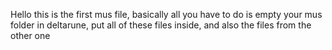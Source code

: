 Hello this is the first mus file, basically all you have to do is empty your mus folder in deltarune, put all of these files inside, and also the files from the other one
